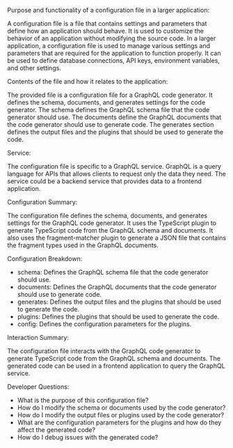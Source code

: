 Purpose and functionality of a configuration file in a larger application:

A configuration file is a file that contains settings and parameters that define how an application should behave. It is used to customize the behavior of an application without modifying the source code. In a larger application, a configuration file is used to manage various settings and parameters that are required for the application to function properly. It can be used to define database connections, API keys, environment variables, and other settings.

Contents of the file and how it relates to the application:

The provided file is a configuration file for a GraphQL code generator. It defines the schema, documents, and generates settings for the code generator. The schema defines the GraphQL schema file that the code generator should use. The documents define the GraphQL documents that the code generator should use to generate code. The generates section defines the output files and the plugins that should be used to generate the code.

Service:

The configuration file is specific to a GraphQL service. GraphQL is a query language for APIs that allows clients to request only the data they need. The service could be a backend service that provides data to a frontend application.

Configuration Summary:

The configuration file defines the schema, documents, and generates settings for the GraphQL code generator. It uses the TypeScript plugin to generate TypeScript code from the GraphQL schema and documents. It also uses the fragment-matcher plugin to generate a JSON file that contains the fragment types used in the GraphQL documents.

Configuration Breakdown:

- schema: Defines the GraphQL schema file that the code generator should use.
- documents: Defines the GraphQL documents that the code generator should use to generate code.
- generates: Defines the output files and the plugins that should be used to generate the code.
- plugins: Defines the plugins that should be used to generate the code.
- config: Defines the configuration parameters for the plugins.

Interaction Summary:

The configuration file interacts with the GraphQL code generator to generate TypeScript code from the GraphQL schema and documents. The generated code can be used in a frontend application to query the GraphQL service.

Developer Questions:

- What is the purpose of this configuration file?
- How do I modify the schema or documents used by the code generator?
- How do I modify the output files or plugins used by the code generator?
- What are the configuration parameters for the plugins and how do they affect the generated code?
- How do I debug issues with the generated code?